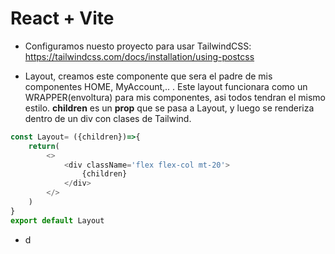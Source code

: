 # React + Vite



- Configuramos nuesto proyecto para usar TailwindCSS: https://tailwindcss.com/docs/installation/using-postcss


- Layout, creamos este componente que sera el padre de mis componentes HOME, MyAccount,.. . Este layout funcionara como un WRAPPER(envoltura) para mis componentes, asi todos tendran el mismo estilo. **children** es un **prop** que se pasa a Layout, y luego se renderiza dentro de un div con clases de Tailwind.
```javascript
const Layout= ({children})=>{
    return(
        <>
            <div className='flex flex-col mt-20'>
                {children}
            </div>
        </>
    )
}
export default Layout
```

- d
